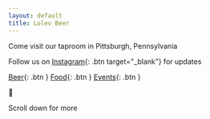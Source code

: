 ```yaml
---
layout: default
title: Lolev Beer
---
```

Come visit our taproom in Pittsburgh, Pennsylvania

Follow us on [Instagram](https://instagram.com/lolevbeer){: .btn target="_blank"} for updates  

[Beer](/#beer){: .btn } [Food](#food){: .btn } [Events](#events){: .btn }

<p class="emoji-block">🍻</p>

<span class="scroll-animate"> Scroll down for more </span>
